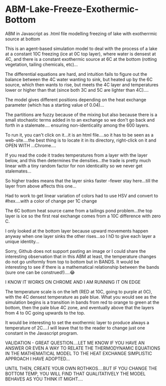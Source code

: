 # ABM-Lake-Freeze-Exothermic-Bottom
ABM in Javascript as .html file modelling freezing of lake with exotherrmic source at bottom


This is an agent-based simulation model to deal with the process of a lake at a constant 10C freezing (ice at 0C top layer), where water is densest at 4C, and there is a constant exothermic source at 6C at the bottom (rotting vegetation, tailing chemicals, etc)...

The differential equations are hard, and intuition fails to figure out the balance between the 4C water wanting to sink, but heated up by the 6C source, which then wants to rise, but meets the 4C layer and temperatures lower or higher than that (since both 3C and 5C are lighter than 4C)....

The model gives different positions depending on the heat exchange parameter (which has a starting value of 0.04)...

The partitions are fuzzy because of the mixing but also because there is a small stochastic terms added in to an exchange so we don't go back and forth in a stalemate.... ensuring non-identicality among the 600 layers.

To run it, you can't click on it...it is an html file....so it has to be seen as a web-site....the best thing is to locate it in its directory, right-click on it and OPEN WITH ...Chrome....

If you read the code it trades temperatures from a layer with the layer below, and this then determines the densities...the trade is pretty much linear with a tiny random factor for non identicality so we never get stalemates...

So higher trades means that the layer sinks faster -fewer stay here...till the layer from above affects this one...

Had to work to get linear variation of colors had to use HSV and convert to
#hex....with a color of change per 1C change 

The 6C bottom heat source came from a tailings pond problem...the top layer is ice so the first real exchange comes from a 10C difference with zero C.

I only looked at the bottom layer because upward movements happen anyway when one layer sinks  the other rises...so I hD to give each layer a unique identity...

Sorry, Github does not support pasting an image or I could share the interesting observation that in this ABM at least, the temperature changes do not go uniformly from top to bottom but in BANDS. It would be interesting to see if there is a mathematical relationship between the bands (sure one can be construed!)....😂

I KNOW IT WORKS ON CHROME AND I AM RUNNING IT ON EDGE

The temperature scale is on the left (RED at 10C, going to purple at 0C), with the 4C densest temperature as pale blue. What you would see as the simulation begins is a transition in bands from red to orange to green at the bottom, then the pale blue 4C zone, and eventually above that the layers from 4 to 0C going upwards to the top.

It would be interesting to set the exothermic layer to produce always a temperature of 2C....I will leave that to the reader to change just one constant in the Javascript program.

VALIDATION - GREAT QUESTION....LET ME KNOW IF YOU HAVE AN ANSWER OR EVEN A WAY TO RELATE THE THERMODYNAMIC EQUATIONS IN THE MATHEMATICAL MODEL TO THE HEAT EXCHANGE SIMPLISTIC APPROACH I HAVE ADOPTED...

UNTIL THEN, CREATE YOUR OWN ROTHKOS....BUT IF YOU CHANGE THE BOTTOM TEMP, YOU WILL FIND THAT QUALITATIVELY THE MODEL BEHAVES AS YOU THINK IT MIGHT....
